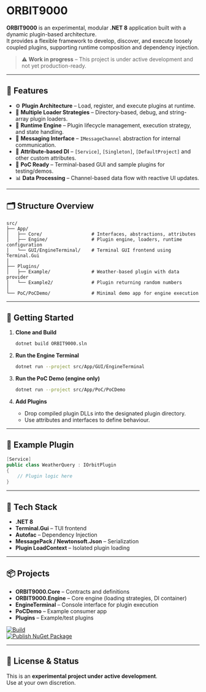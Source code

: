 # ORBIT9000

**ORBIT9000** is an experimental, modular **.NET 8** application built with a dynamic plugin-based architecture.  
It provides a flexible framework to develop, discover, and execute loosely coupled plugins, supporting runtime composition and dependency injection.

> ⚠️ **Work in progress** – This project is under active development and not yet production-ready.

---

## 🧩 Features

- ⚙️ **Plugin Architecture** – Load, register, and execute plugins at runtime.
- 🔌 **Multiple Loader Strategies** – Directory-based, debug, and string-array plugin loaders.
- 🧠 **Runtime Engine** – Plugin lifecycle management, execution strategy, and state handling.
- 💬 **Messaging Interface** – `IMessageChannel` abstraction for internal communication.
- 🧰 **Attribute-based DI** – `[Service]`, `[Singleton]`, `[DefaultProject]` and other custom attributes.
- 🧪 **PoC Ready** – Terminal-based GUI and sample plugins for testing/demos.
- 📊 **Data Processing** – Channel-based data flow with reactive UI updates.

---

## 🗂️ Structure Overview

```
src/
├── App/
│   ├── Core/                  # Interfaces, abstractions, attributes
│   ├── Engine/                # Plugin engine, loaders, runtime configuration
│   └── GUI/EngineTerminal/    # Terminal GUI frontend using Terminal.Gui
│
├── Plugins/
│   ├── Example/               # Weather-based plugin with data provider
│   └── Example2/              # Plugin returning random numbers
│
└── PoC/PoCDemo/               # Minimal demo app for engine execution
```

---

## 🚀 Getting Started

1. **Clone and Build**
   ```sh
   dotnet build ORBIT9000.sln
   ```

2. **Run the Engine Terminal**
   ```sh
   dotnet run --project src/App/GUI/EngineTerminal
   ```

3. **Run the PoC Demo (engine only)**
   ```sh
   dotnet run --project src/App/PoC/PoCDemo
   ```

4. **Add Plugins**
   - Drop compiled plugin DLLs into the designated plugin directory.
   - Use attributes and interfaces to define behaviour.

---

## 🧱 Example Plugin

```csharp
[Service]
public class WeatherQuery : IOrbitPlugin
{
    // Plugin logic here
}
```

---

## 🔧 Tech Stack

- **.NET 8**
- **Terminal.Gui** – TUI frontend
- **Autofac** – Dependency Injection
- **MessagePack / Newtonsoft.Json** – Serialization
- **Plugin LoadContext** – Isolated plugin loading

---

## 📦 Projects

- **ORBIT9000.Core** – Contracts and definitions  
- **ORBIT9000.Engine** – Core engine (loading strategies, DI container)  
- **EngineTerminal** – Console interface for plugin execution  
- **PoCDemo** – Example consumer app  
- **Plugins** – Example/test plugins  

[![Build](https://github.com/ppotepa/ORBIT9000/actions/workflows/build.yml/badge.svg)](https://github.com/ppotepa/ORBIT9000/actions/workflows/build.yml)  
[![Publish NuGet Package](https://github.com/ppotepa/ORBIT9000/actions/workflows/nuget-publish.yml/badge.svg)](https://github.com/ppotepa/ORBIT9000/actions/workflows/nuget-publish.yml)

---

## 📜 License & Status

This is an **experimental project under active development**.  
Use at your own discretion.

